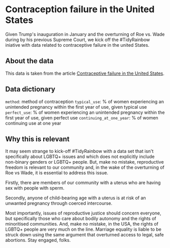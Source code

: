 # Contraception failure in the United States

Given Trump's inauguration in January and the overturning of Roe vs. Wade during by his previous Supreme Court, we kick off the #TidyRainbow iniative with data related to contraceptive failure in the united States.

## About the data

This data is taken from the article [Contraceptive failure in the United States](https://www.ncbi.nlm.nih.gov/pmc/articles/PMC3638209/).

## Data dictionary

`method`: method of contraception
`typical_use`: % of women experiencing an unintended pregnancy within the first year of use, given typical use
`perfect_use`: % of women experiencing an unintended pregnancy within the first year of use, given perfect use
`continuing_at_one_year`: % of women continuing use at one year

## Why this is relevant

It may seem strange to kick-off #TidyRainbow with a data set that isn't specifically about LGBTQ+ issues and which does not explicitly include non-binary genders or LGBTQ+ people. But, make no mistake, reproductive freedom is relevant to our community and, in the wake of the overturning of Roe vs Wade, it is essential to address this issue.

Firstly, there are members of our community with a uterus who are having sex with people with sperm. 

Secondly, anyone of child-bearing age with a uterus is at risk of an unwanted pregnancy through coerced intercourse.

Most importantly, issues of reproductive justice should concern everyone, but specifically those who care about bodily autonomy and the rights of minoritised communities. And, make no mistake, in the USA, the rights of LGBTQ+ people are very much on the line. Marriage equality is liable to be struck down using the same argument that overturned access to legal, safe abortions. Stay engaged, folks.
